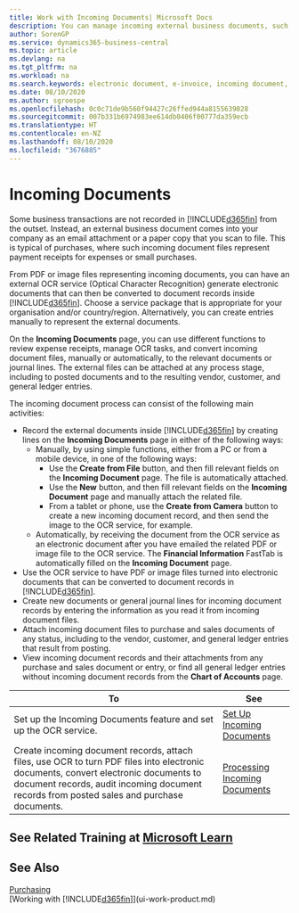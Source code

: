 ```yaml
---
title: Work with Incoming Documents| Microsoft Docs
description: You can manage incoming external business documents, such as payment receipts or PDFs, manage OCR tasks, and convert files to electronic documents and records.
author: SorenGP
ms.service: dynamics365-business-central
ms.topic: article
ms.devlang: na
ms.tgt_pltfrm: na
ms.workload: na
ms.search.keywords: electronic document, e-invoice, incoming document, OCR, ecommerce, document exchange, import invoice
ms.date: 08/10/2020
ms.author: sgroespe
ms.openlocfilehash: 0c0c71de9b560f94427c26ffed944a8155639028
ms.sourcegitcommit: 007b331b6974983ee614db0406f00777da359ecb
ms.translationtype: HT
ms.contentlocale: en-NZ
ms.lasthandoff: 08/10/2020
ms.locfileid: "3676885"
---
```

# <a name="incoming-documents"></a>Incoming Documents

Some business transactions are not recorded in [!INCLUDE[d365fin](includes/d365fin_md.md)] from the outset. Instead, an external business document comes into your company as an email attachment or a paper copy that you scan to file. This is typical of purchases, where such incoming document files represent payment receipts for expenses or small purchases.

From PDF or image files representing incoming documents, you can have an external OCR service (Optical Character Recognition) generate electronic documents that can then be converted to document records inside [!INCLUDE[d365fin](includes/d365fin_md.md)]. Choose a service package that is appropriate for your organisation and/or country/region. Alternatively, you can create entries manually to represent the external documents.  

On the **Incoming Documents** page, you can use different functions to review expense receipts, manage OCR tasks, and convert incoming document files, manually or automatically, to the relevant documents or journal lines. The external files can be attached at any process stage, including to posted documents and to the resulting vendor, customer, and general ledger entries.

The incoming document process can consist of the following main activities:

* Record the external documents inside [!INCLUDE[d365fin](includes/d365fin_md.md)] by creating lines on the **Incoming Documents** page in either of the following ways:
  * Manually, by using simple functions, either from a PC or from a mobile device, in one of the following ways:
    * Use the **Create from File** button, and then fill relevant fields on the **Incoming Document** page. The file is automatically attached.  
    * Use the **New** button, and then fill relevant fields on the **Incoming Document** page and manually attach the related file.
    * From a tablet or phone, use the **Create from Camera** button to create a new incoming document record, and then send the image to the OCR service, for example.
  * Automatically, by receiving the document from the OCR service as an electronic document after you have emailed the related PDF or image file to the OCR service. The **Financial Information** FastTab is automatically filled on the **Incoming Document** page.
* Use the OCR service to have PDF or image files turned into electronic documents that can be converted to document records in [!INCLUDE[d365fin](includes/d365fin_md.md)].
* Create new documents or general journal lines for incoming document records by entering the information as you read it from incoming document files.
* Attach incoming document files to purchase and sales documents of any status, including to the vendor, customer, and general ledger entries that result from posting.
* View incoming document records and their attachments from any purchase and sales document or entry, or find all general ledger entries without incoming document records from the **Chart of Accounts** page.

| To | See |
| --- | --- |
| Set up the Incoming Documents feature and set up the OCR service. |[Set Up Incoming Documents](across-how-setup-income-documents.md) |
| Create incoming document records, attach files, use OCR to turn PDF files into electronic documents, convert electronic documents to document records, audit incoming document records from posted sales and purchase documents. |[Processing Incoming Documents](across-process-income-documents.md) |

## <a name="see-related-training-at-microsoft-learn"></a>See Related Training at [Microsoft Learn](/learn/modules/incoming-documents-dynamics-365-business-central/index)

## <a name="see-also"></a>See Also

[Purchasing](purchasing-manage-purchasing.md)  
[Working with [!INCLUDE[d365fin](includes/d365fin_md.md)]](ui-work-product.md)  
